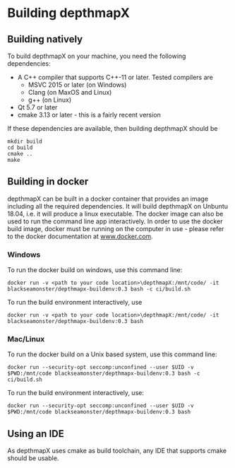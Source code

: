 # Building depthmapX

## Building natively

To build depthmapX on your machine, you need the following dependencies:
- A C++ compiler that supports C++-11 or later. Tested compilers are 
  - MSVC 2015 or later (on Windows)
  - Clang (on MaxOS and Linux)
  - g++ (on Linux)
- Qt 5.7 or later
- cmake 3.13 or later - this is a fairly recent version

If these dependencies are available, then building depthmapX should be
```
mkdir build
cd build
cmake ..
make
```

## Building in docker

depthmapX can be built in a docker container that provides an image including
all the required dependencies. It will build depthmapX on Unbuntu 18.04, i.e. 
it will produce a linux executable. The docker image can also be used to run 
the command line app interactively.
In order to use the docker build image, docker must be running on the computer
in use - please refer to the docker documentation at www.docker.com.

### Windows

To run the docker build on windows, use this command line:
```
docker run -v <path to your code location>\depthmapX:/mnt/code/ -it blackseamonster/depthmapx-buildenv:0.3 bash -c ci/build.sh
```

To run the build environment interactively, use
```
docker run -v <path to your code location>\depthmapX:/mnt/code/ -it blackseamonster/depthmapx-buildenv:0.3 bash
```

### Mac/Linux

To run the docker build on a Unix based system, use this command line:
```
docker run --security-opt seccomp:unconfined --user $UID -v $PWD:/mnt/code blackseamonster/depthmapx-buildenv:0.3 bash -c ci/build.sh
```

To run the build environment interactively, use:
```
docker run --security-opt seccomp:unconfined --user $UID -v $PWD:/mnt/code blackseamonster/depthmapx-buildenv:0.3 bash
```

## Using an IDE

As depthmapX uses cmake as build toolchain, any IDE that supports cmake should be usable.
